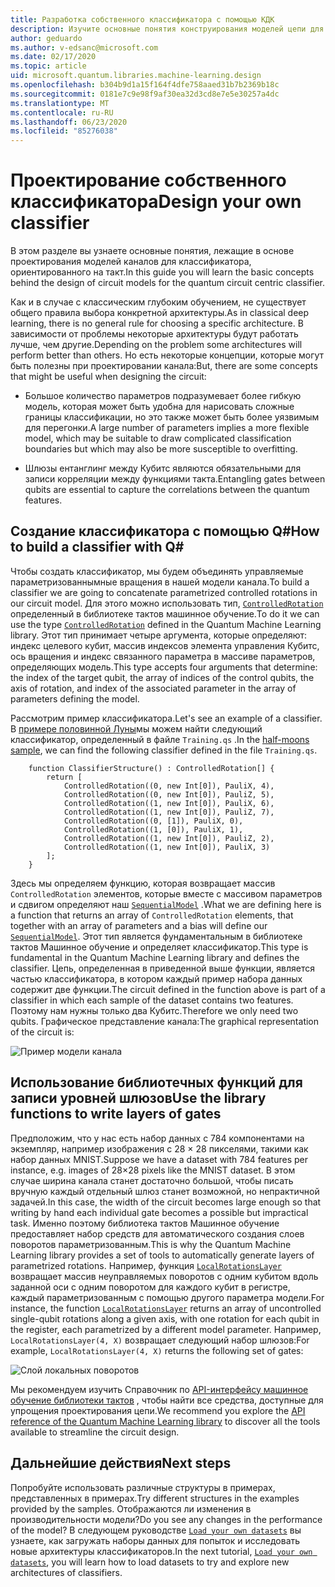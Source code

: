 ```yaml
---
title: Разработка собственного классификатора с помощью КДК
description: Изучите основные понятия конструирования моделей цепи для классификатора, ориентированного на такт.
author: geduardo
ms.author: v-edsanc@microsoft.com
ms.date: 02/17/2020
ms.topic: article
uid: microsoft.quantum.libraries.machine-learning.design
ms.openlocfilehash: b304b9d1a15f164f4dfe758aaed31b7b2369b18c
ms.sourcegitcommit: 0181e7c9e98f9af30ea32d3cd8e7e5e30257a4dc
ms.translationtype: MT
ms.contentlocale: ru-RU
ms.lasthandoff: 06/23/2020
ms.locfileid: "85276038"
---
```

# <a name="design-your-own-classifier"></a><span data-ttu-id="d8c3c-103">Проектирование собственного классификатора</span><span class="sxs-lookup"><span data-stu-id="d8c3c-103">Design your own classifier</span></span>

<span data-ttu-id="d8c3c-104">В этом разделе вы узнаете основные понятия, лежащие в основе проектирования моделей каналов для классификатора, ориентированного на такт.</span><span class="sxs-lookup"><span data-stu-id="d8c3c-104">In this guide you will learn the basic concepts behind the design of circuit models for the quantum circuit centric classifier.</span></span>

<span data-ttu-id="d8c3c-105">Как и в случае с классическим глубоким обучением, не существует общего правила выбора конкретной архитектуры.</span><span class="sxs-lookup"><span data-stu-id="d8c3c-105">As in classical deep learning, there is no general rule for choosing a specific architecture.</span></span> <span data-ttu-id="d8c3c-106">В зависимости от проблемы некоторые архитектуры будут работать лучше, чем другие.</span><span class="sxs-lookup"><span data-stu-id="d8c3c-106">Depending on the problem some architectures will perform better than others.</span></span> <span data-ttu-id="d8c3c-107">Но есть некоторые концепции, которые могут быть полезны при проектировании канала:</span><span class="sxs-lookup"><span data-stu-id="d8c3c-107">But, there are some concepts that might be useful when designing the circuit:</span></span>

- <span data-ttu-id="d8c3c-108">Большое количество параметров подразумевает более гибкую модель, которая может быть удобна для нарисовать сложные границы классификации, но это также может быть более уязвимым для перегонки.</span><span class="sxs-lookup"><span data-stu-id="d8c3c-108">A large number of parameters implies a more flexible model, which may be suitable to draw complicated classification boundaries but which may also be more susceptible to overfitting.</span></span>

- <span data-ttu-id="d8c3c-109">Шлюзы ентанглинг между Кубитс являются обязательными для записи корреляции между функциями такта.</span><span class="sxs-lookup"><span data-stu-id="d8c3c-109">Entangling gates between qubits are essential to capture the correlations between the quantum features.</span></span>

## <a name="how-to-build-a-classifier-with-q"></a><span data-ttu-id="d8c3c-110">Создание классификатора с помощью Q\#</span><span class="sxs-lookup"><span data-stu-id="d8c3c-110">How to build a classifier with Q\#</span></span>

<span data-ttu-id="d8c3c-111">Чтобы создать классификатор, мы будем объединять управляемые параметризованнымные вращения в нашей модели канала.</span><span class="sxs-lookup"><span data-stu-id="d8c3c-111">To build a classifier we are going to concatenate parametrized controlled rotations in our circuit model.</span></span> <span data-ttu-id="d8c3c-112">Для этого можно использовать тип, [`ControlledRotation`](xref:microsoft.quantum.machinelearning.controlledrotation) определенный в библиотеке тактов машинное обучение.</span><span class="sxs-lookup"><span data-stu-id="d8c3c-112">To do it we can use the type [`ControlledRotation`](xref:microsoft.quantum.machinelearning.controlledrotation) defined in the Quantum Machine Learning library.</span></span> <span data-ttu-id="d8c3c-113">Этот тип принимает четыре аргумента, которые определяют: индекс целевого кубит, массив индексов элемента управления Кубитс, ось вращения и индекс связанного параметра в массиве параметров, определяющих модель.</span><span class="sxs-lookup"><span data-stu-id="d8c3c-113">This type accepts four arguments that determine: the index of the target qubit, the array of indices of the control qubits, the axis of rotation, and index of the associated parameter in the array of parameters defining the model.</span></span>

<span data-ttu-id="d8c3c-114">Рассмотрим пример классификатора.</span><span class="sxs-lookup"><span data-stu-id="d8c3c-114">Let's see an example of a classifier.</span></span> <span data-ttu-id="d8c3c-115">В [примере половинной Луны](https://github.com/microsoft/Quantum/tree/master/samples/machine-learning/half-moons)мы можем найти следующий классификатор, определенный в файле `Training.qs` .</span><span class="sxs-lookup"><span data-stu-id="d8c3c-115">In the [half-moons sample](https://github.com/microsoft/Quantum/tree/master/samples/machine-learning/half-moons), we can find the following classifier defined in the file `Training.qs`.</span></span>

```qsharp
    function ClassifierStructure() : ControlledRotation[] {
        return [
            ControlledRotation((0, new Int[0]), PauliX, 4),
            ControlledRotation((0, new Int[0]), PauliZ, 5),
            ControlledRotation((1, new Int[0]), PauliX, 6),
            ControlledRotation((1, new Int[0]), PauliZ, 7),
            ControlledRotation((0, [1]), PauliX, 0),
            ControlledRotation((1, [0]), PauliX, 1),
            ControlledRotation((1, new Int[0]), PauliZ, 2),
            ControlledRotation((1, new Int[0]), PauliX, 3)
        ];
    }
 ```

<span data-ttu-id="d8c3c-116">Здесь мы определяем функцию, которая возвращает массив `ControlledRotation` элементов, которые вместе с массивом параметров и сдвигом определяют наш [`SequentialModel`](xref:microsoft.quantum.machinelearning.sequentialmodel) .</span><span class="sxs-lookup"><span data-stu-id="d8c3c-116">What we are defining here is a function that returns an array of `ControlledRotation` elements, that together with an array of parameters and a bias will define our [`SequentialModel`](xref:microsoft.quantum.machinelearning.sequentialmodel).</span></span> <span data-ttu-id="d8c3c-117">Этот тип является фундаментальным в библиотеке тактов Машинное обучение и определяет классификатор.</span><span class="sxs-lookup"><span data-stu-id="d8c3c-117">This type is fundamental in the Quantum Machine Learning library and defines the classifier.</span></span> <span data-ttu-id="d8c3c-118">Цепь, определенная в приведенной выше функции, является частью классификатора, в котором каждый пример набора данных содержит две функции.</span><span class="sxs-lookup"><span data-stu-id="d8c3c-118">The circuit defined in the function above is part of a classifier in which each sample of the dataset contains two features.</span></span> <span data-ttu-id="d8c3c-119">Поэтому нам нужны только два Кубитс.</span><span class="sxs-lookup"><span data-stu-id="d8c3c-119">Therefore we only need two qubits.</span></span> <span data-ttu-id="d8c3c-120">Графическое представление канала:</span><span class="sxs-lookup"><span data-stu-id="d8c3c-120">The graphical representation of the circuit is:</span></span>

 ![Пример модели канала](~/media/circuit_model_1.PNG)

## <a name="use-the-library-functions-to-write-layers-of-gates"></a><span data-ttu-id="d8c3c-122">Использование библиотечных функций для записи уровней шлюзов</span><span class="sxs-lookup"><span data-stu-id="d8c3c-122">Use the library functions to write layers of gates</span></span>

<span data-ttu-id="d8c3c-123">Предположим, что у нас есть набор данных с 784 компонентами на экземпляр, например изображения с 28 × 28 пикселями, такими как набор данных MNIST.</span><span class="sxs-lookup"><span data-stu-id="d8c3c-123">Suppose we have a dataset with 784 features per instance, e.g. images of 28×28 pixels like the MNIST dataset.</span></span> <span data-ttu-id="d8c3c-124">В этом случае ширина канала станет достаточно большой, чтобы писать вручную каждый отдельный шлюз станет возможной, но непрактичной задачей.</span><span class="sxs-lookup"><span data-stu-id="d8c3c-124">In this case, the width of the circuit becomes large enough so that writing by hand each individual gate becomes a possible but impractical task.</span></span> <span data-ttu-id="d8c3c-125">Именно поэтому библиотека тактов Машинное обучение предоставляет набор средств для автоматического создания слоев поворотов параметризованным.</span><span class="sxs-lookup"><span data-stu-id="d8c3c-125">This is why the Quantum Machine Learning library provides a set of tools to automatically generate layers of parametrized rotations.</span></span> <span data-ttu-id="d8c3c-126">Например, функция [`LocalRotationsLayer`](xref:microsoft.quantum.machinelearning.localrotationslayer) возвращает массив неуправляемых поворотов с одним кубитом вдоль заданной оси с одним поворотом для каждого кубит в регистре, каждый параметризованным с помощью другого параметра модели.</span><span class="sxs-lookup"><span data-stu-id="d8c3c-126">For instance, the function [`LocalRotationsLayer`](xref:microsoft.quantum.machinelearning.localrotationslayer) returns an array of uncontrolled single-qubit rotations along a given axis, with one rotation for each qubit in the register, each parametrized by a different model parameter.</span></span> <span data-ttu-id="d8c3c-127">Например, `LocalRotationsLayer(4, X)` возвращает следующий набор шлюзов:</span><span class="sxs-lookup"><span data-stu-id="d8c3c-127">For example, `LocalRotationsLayer(4, X)` returns the following set of gates:</span></span>

 ![Слой локальных поворотов](~/media/local_rotations_layer.PNG)

<span data-ttu-id="d8c3c-129">Мы рекомендуем изучить Справочник по [API-интерфейсу машинное обучение библиотеки тактов](xref:microsoft.quantum.machinelearning) , чтобы найти все средства, доступные для упрощения проектирования цепи.</span><span class="sxs-lookup"><span data-stu-id="d8c3c-129">We recommend you explore the [API reference of the Quantum Machine Learning library](xref:microsoft.quantum.machinelearning) to discover all the tools available to streamline the circuit design.</span></span>

## <a name="next-steps"></a><span data-ttu-id="d8c3c-130">Дальнейшие действия</span><span class="sxs-lookup"><span data-stu-id="d8c3c-130">Next steps</span></span>

 <span data-ttu-id="d8c3c-131">Попробуйте использовать различные структуры в примерах, представленных в примерах.</span><span class="sxs-lookup"><span data-stu-id="d8c3c-131">Try different structures in the examples provided by the samples.</span></span> <span data-ttu-id="d8c3c-132">Отображаются ли изменения в производительности модели?</span><span class="sxs-lookup"><span data-stu-id="d8c3c-132">Do you see any changes in the performance of the model?</span></span> <span data-ttu-id="d8c3c-133">В следующем руководстве [`Load your own datasets`](xref:microsoft.quantum.libraries.machine-learning.load) вы узнаете, как загружать наборы данных для попыток и исследовать новые архитектуры классификаторов.</span><span class="sxs-lookup"><span data-stu-id="d8c3c-133">In the next tutorial, [`Load your own datasets`](xref:microsoft.quantum.libraries.machine-learning.load), you will learn how to load datasets to try and explore new architectures of classifiers.</span></span>
